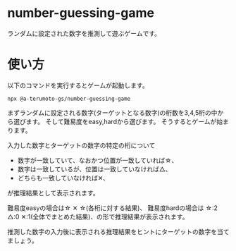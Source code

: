 # number-guessing-game
ランダムに設定された数字を推測して遊ぶゲームです。

# 使い方
以下のコマンドを実行するとゲームが起動します。
```
npx @a-terumoto-gs/number-guessing-game
```
まずランダムに設定される数字(ターゲットとなる数字)の桁数を3,4,5桁の中から選びます。
そして難易度をeasy,hardから選びます。
そうするとゲームが始まります。

入力した数字とターゲットの数字の特定の桁について
- 数字が一致していて、なおかつ位置が一致していれば☆、
- 数字は一致しているが、位置は一致していなければ△、
- どちらも一致していなければ✕、
  
が推理結果として表示されます。

難易度easyの場合は☆ ✕ ☆(各桁に対する結果)、
難易度hardの場合は ☆:2 △:0 ✕:1(全体でまとめた結果)、の形で推理結果が表示されます。


推測した数字の入力後に表示される推理結果をヒントにターゲットの数字を当てましょう。
